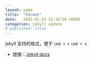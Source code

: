 ```yaml
---
layout: page
title:  "Format"
date:   2021-01-23 12:18:58 +0800
categories: jekyll update
# published: false
---
```


jekyll 支持的格式，便于 `cmd + c` `cmd + v`

- 链接：[Jekyll docs][jekyll-docs]

[jekyll-docs]: https://jekyllrb.com/docs/home